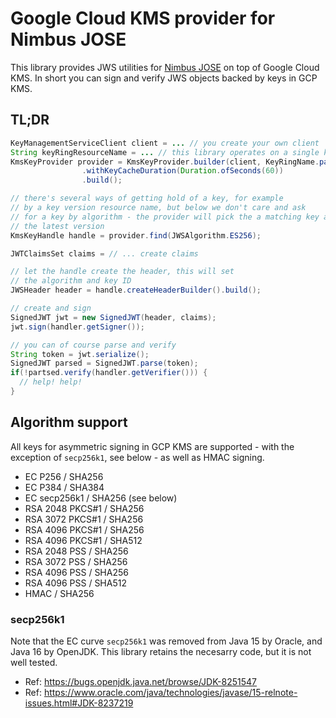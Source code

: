 # Google Cloud KMS provider for Nimbus JOSE
This library provides JWS utilities for [Nimbus JOSE](https://bitbucket.org/connect2id/nimbus-jose-jwt) on top of Google Cloud KMS. In short you can sign and verify JWS objects backed by keys in GCP KMS.

## TL;DR

```java
KeyManagementServiceClient client = ... // you create your own client
String keyRingResourceName = ... // this library operates on a single key ring
KmsKeyProvider provider = KmsKeyProvider.builder(client, KeyRingName.parse(keyRingResourceName))
                .withKeyCacheDuration(Duration.ofSeconds(60))
                .build();

// there's several ways of getting hold of a key, for example
// by a key version resource name, but below we don't care and ask
// for a key by algorithm - the provider will pick the a matching key and
// the latest version
KmsKeyHandle handle = provider.find(JWSAlgorithm.ES256);

JWTClaimsSet claims = // ... create claims

// let the handle create the header, this will set
// the algorithm and key ID
JWSHeader header = handle.createHeaderBuilder().build();

// create and sign 
SignedJWT jwt = new SignedJWT(header, claims);
jwt.sign(handler.getSigner());

// you can of course parse and verify
String token = jwt.serialize();
SignedJWT parsed = SignedJWT.parse(token);
if(!partsed.verify(handler.getVerifier())) {
  // help! help!
}
```

## Algorithm support
All keys for asymmetric signing in GCP KMS are supported - with the exception of `secp256k1`, see below - as well as HMAC signing. 

* EC P256 / SHA256
* EC P384 / SHA384
* EC secp256k1 / SHA256 (see below)
* RSA 2048 PKCS#1 / SHA256
* RSA 3072 PKCS#1 / SHA256
* RSA 4096 PKCS#1 / SHA256
* RSA 4096 PKCS#1 / SHA512
* RSA 2048 PSS / SHA256
* RSA 3072 PSS / SHA256
* RSA 4096 PSS / SHA256
* RSA 4096 PSS / SHA512
* HMAC / SHA256

### secp256k1
Note that the EC curve `secp256k1` was removed from Java 15 by Oracle, and Java 16 by OpenJDK. This library retains
the necesarry code, but it is not well tested. 

* Ref: https://bugs.openjdk.java.net/browse/JDK-8251547
* Ref: https://www.oracle.com/java/technologies/javase/15-relnote-issues.html#JDK-8237219
